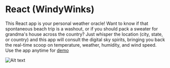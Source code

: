 # React (WindyWinks)
This React app is your personal weather oracle! Want to know if that spontaneous beach trip is a washout, or if you should pack a sweater for grandma's house across the country? Just whisper the location (city, state, or country) and this app will consult the digital sky spirits, bringing you back the real-time scoop on temperature, weather, humidity, and wind speed.
Use the app anytime for [demo](https://windywinksdemo.netlify.app/)



![Alt text](weather-app/WindyWinks.png)
